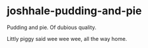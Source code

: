 # joshhale-pudding-and-pie
Pudding and pie. Of dubious quality.

Littly piggy said wee wee wee, all the way home.
